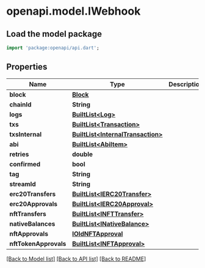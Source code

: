 # openapi.model.IWebhook

## Load the model package
```dart
import 'package:openapi/api.dart';
```

## Properties
Name | Type | Description | Notes
------------ | ------------- | ------------- | -------------
**block** | [**Block**](Block.md) |  | 
**chainId** | **String** |  | 
**logs** | [**BuiltList&lt;Log&gt;**](Log.md) |  | 
**txs** | [**BuiltList&lt;Transaction&gt;**](Transaction.md) |  | 
**txsInternal** | [**BuiltList&lt;InternalTransaction&gt;**](InternalTransaction.md) |  | 
**abi** | [**BuiltList&lt;AbiItem&gt;**](AbiItem.md) |  | 
**retries** | **double** |  | 
**confirmed** | **bool** |  | 
**tag** | **String** |  | 
**streamId** | **String** |  | 
**erc20Transfers** | [**BuiltList&lt;IERC20Transfer&gt;**](IERC20Transfer.md) |  | 
**erc20Approvals** | [**BuiltList&lt;IERC20Approval&gt;**](IERC20Approval.md) |  | 
**nftTransfers** | [**BuiltList&lt;INFTTransfer&gt;**](INFTTransfer.md) |  | 
**nativeBalances** | [**BuiltList&lt;INativeBalance&gt;**](INativeBalance.md) |  | 
**nftApprovals** | [**IOldNFTApproval**](IOldNFTApproval.md) |  | 
**nftTokenApprovals** | [**BuiltList&lt;INFTApproval&gt;**](INFTApproval.md) |  | 

[[Back to Model list]](../README.md#documentation-for-models) [[Back to API list]](../README.md#documentation-for-api-endpoints) [[Back to README]](../README.md)


